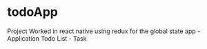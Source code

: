# todoApp
Project Worked in react native using redux for the global state app - Application Todo List - Task
